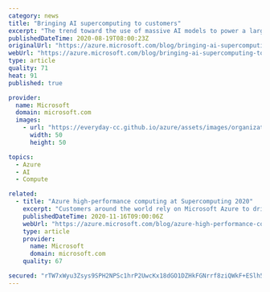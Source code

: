 ```yaml
---
category: news
title: "Bringing AI supercomputing to customers"
excerpt: "The trend toward the use of massive AI models to power a large number of tasks is changing how AI is built and applied to enable powerful new capabilities."
publishedDateTime: 2020-08-19T08:00:23Z
originalUrl: "https://azure.microsoft.com/blog/bringing-ai-supercomputing-to-customers/"
webUrl: "https://azure.microsoft.com/blog/bringing-ai-supercomputing-to-customers/"
type: article
quality: 71
heat: 91
published: true

provider:
  name: Microsoft
  domain: microsoft.com
  images:
    - url: "https://everyday-cc.github.io/azure/assets/images/organizations/microsoft.com-50x50.jpg"
      width: 50
      height: 50

topics:
  - Azure
  - AI
  - Compute

related:
  - title: "Azure high-performance computing at Supercomputing 2020"
    excerpt: "Customers around the world rely on Microsoft Azure to drive innovations related to our environment, public health, energy sustainability, weather modeling, economic growth, and more."
    publishedDateTime: 2020-11-16T09:00:06Z
    webUrl: "https://azure.microsoft.com/blog/azure-high-performance-computing-supercomputing-2020/"
    type: article
    provider:
      name: Microsoft
      domain: microsoft.com
    quality: 67

secured: "rTW7xWyu3Zsys9SPH2NPSc1hrP2UwcKx18dGO1DZHkFGNrrf8ziQWkF+ESlh5L7mu5cEr4OXbzkrzd/oBF7oVe4+t3GEpNzJeEnFiNn7QFSGQ3xUNW8V8j75qyjNymcA0JKawzT9r+yxaLx7fiqe8FT4twMyAxKqj65of4X28Hf3Ebu8e2PdC0EKrteG7xgrILp15joDm0l951J6qeWAvlW9tq2GDJJeKZPRo3lPt0kOR3eIyDqzbpVAPMXhhm0imZZaNCEdcf65+ZEfjp11vIrVYud3tkzheAkx3bOY+WwAtz+cEIE0GJijJyTkzYQhGL5WevHWybgf0SZzGObVVQ==;aElMXDUQnGJGi4ZwxXyjTw=="
---
```


